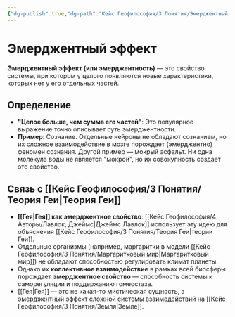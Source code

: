 ```yaml
---
{"dg-publish":true,"dg-path":"Кейс Геофилософия/3 Понятия/Эмерджентный эффект","permalink":"/kejs-geofilosofiya/3-ponyatiya/emerdzhentnyj-effekt/","dgShowLocalGraph":true}
---
```


# Эмерджентный эффект

**Эмерджентный эффект (или эмерджентность)** — это свойство системы, при котором у целого появляются новые характеристики, которых нет у его отдельных частей.

## Определение
- **"Целое больше, чем сумма его частей"**: Это популярное выражение точно описывает суть эмерджентности.
- **Пример**: Сознание. Отдельные нейроны не обладают сознанием, но их сложное взаимодействие в мозге порождает (эмерджентно) феномен сознания. Другой пример — мокрый асфальт. Ни одна молекула воды не является "мокрой", но их совокупность создает это свойство.

## Связь с [[Кейс Геофилософия/3 Понятия/Теория Геи\|Теория Геи]]
- **[[Гея\|Гея]] как эмерджентное свойство**: [[Кейс Геофилософия/4 Авторы/Лавлок, Джеймс\|Джеймс Лавлок]] использует эту идею для объяснения [[Кейс Геофилософия/3 Понятия/Теория Геи\|теории Геи]].
- Отдельные организмы (например, маргаритки в модели [[Кейс Геофилософия/3 Понятия/Маргаритковый мир\|Маргаритковый мир]]) не обладают способностью регулировать климат планеты.
- Однако их **коллективное взаимодействие** в рамках всей биосферы порождает **эмерджентное свойство** — способность системы к саморегуляции и поддержанию гомеостаза.
- [[Гея\|Гея]] — это не какая-то мистическая сущность, а эмерджентный эффект сложной системы взаимодействий на [[Кейс Геофилософия/3 Понятия/Земля\|Земле]].